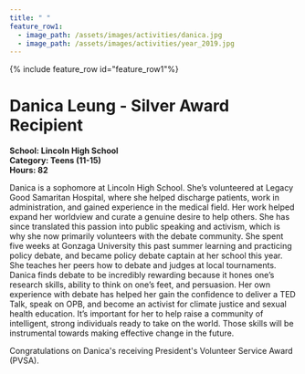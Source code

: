 ```yaml
---
title: " "
feature_row1:
  - image_path: /assets/images/activities/danica.jpg
  - image_path: /assets/images/activities/year_2019.jpg
---
```


{% include feature_row id="feature_row1"%}

# Danica Leung - Silver Award Recipient

**School: Lincoln High School**  
**Category: Teens (11-15)**  
**Hours: 82**  

Danica is a sophomore at Lincoln High School. She’s volunteered at Legacy Good Samaritan Hospital, where she helped discharge patients, work in administration, and gained experience in the medical field. Her work helped expand her worldview and curate a genuine desire to help others. She has since translated this passion into public speaking and activism, which is why she now primarily volunteers with the debate community. She spent five weeks at Gonzaga University this past summer learning and practicing policy debate, and became policy debate captain at her school this year. She teaches her peers how to debate and judges at local tournaments. Danica finds debate to be incredibly rewarding because it hones one’s research skills, ability to think on one’s feet, and persuasion. Her own experience with debate has helped her gain the confidence to deliver a TED Talk, speak on OPB, and become an activist for climate justice and sexual health education. It’s important for her to help raise a community of intelligent, strong individuals ready to take on the world. Those skills will be instrumental towards making effective change in the future.   

Congratulations on Danica's receiving President's Volunteer Service Award (PVSA).

